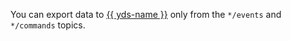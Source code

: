 You can export data to [{{ yds-name }}](../../data-streams/) only from the `*/events` and `*/commands` topics.